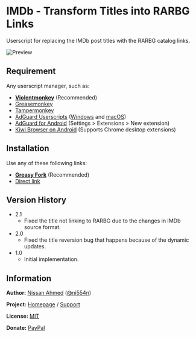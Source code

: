 # IMDb - Transform Titles into RARBG Links

Userscript for replacing the IMDb post titles with the RARBG catalog links.

![Preview](https://github.com/ni554n/userscripts/raw/master/.images/imdb-transform-titles-into-rarbg-links.png)

## Requirement

Any userscript manager, such as:

- [**Violentmonkey**](https://violentmonkey.github.io/get-it/) (Recommended)
- [Greasemonkey](https://addons.mozilla.org/en-US/firefox/addon/greasemonkey/)
- [Tampermonkey](https://www.tampermonkey.net/)
- [AdGuard Userscripts](https://kb.adguard.com/en/general/userscripts) ([Windows](https://kb.adguard.com/en/windows/features/extensions) and [macOS](https://kb.adguard.com/en/macos/features/extensions))
- [AdGuard for Android](https://adguard.com/en/adguard-android/overview.html) (Settings > Extensions > New extension)
- [Kiwi Browser on Android](https://play.google.com/store/apps/details?id=com.kiwibrowser.browser) (Supports Chrome desktop extensions)

## Installation

Use any of these following links:

- [**Greasy Fork**](https://greasyfork.org/en/scripts/433480-imdb-transform-titles-to-rarbg-links) (Recommended)
- [Direct link](https://github.com/ni554n/userscripts/raw/master/imdb/transform-titles-into-rarbg-links/script.user.js)

## Version History

- 2.1
  - Fixed the title not linking to RARBG due to the changes in IMDb source format.
- 2.0
  - Fixed the title reversion bug that happens because of the dynamic updates.
- 1.0
  - Initial implementation.

## Information

**Author:** [Nissan Ahmed](https://ni554n.github.io) ([@ni554n](https://twitter.com/ni554n))

**Project:** [Homepage](https://github.com/ni554n/userscripts/) / [Support](https://github.com/ni554n/userscripts/issues)

**License:** [MIT](https://github.com/ni554n/userscripts/blob/master/LICENSE)

**Donate:** [PayPal](https://paypal.me/ni554n)
